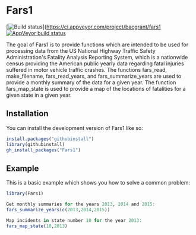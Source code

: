
# Fars1

<!-- badges: start -->
[![Build status](https://ci.appveyor.com/api/projects/status/dvq4150alrljc9ev?svg=true)](https://ci.appveyor.com/project/bacgrant/fars1
[![AppVeyor build status](https://ci.appveyor.com/api/projects/status/github/bacgrant/Fars1?branch=master&svg=true)](https://ci.appveyor.com/project/bacgrant/Fars1)
<!-- badges: end -->

The goal of Fars1 is to provide functions which are intended to be used for processing data from the US National Highway Traffic Safety Administration's Fatality Analysis Reporting System, which is a nationwide census providing the American public yearly data regarding fatal injuries suffered in motor vehicle traffic crashes. The functions fars_read, make_filename, fars_read_years, and fars_summarize_years are used to provide a monthly summary of the data for a given year. The function fars_map_state is used to provide a map of the locations of fatalities for a given state in a given year.

## Installation

You can install the development version of Fars1 like so:



``` r 
install.packages("githubinstall")
library(githubinstall)
gh_install_packages("Fars1")
```

## Example

This is a basic example which shows you how to solve a common problem:

``` r
library(Fars1)

Get monthly summaries for the years 2013, 2014 and 2015:
fars_summarize_years(c(2013,2014,2015))

Map incidents in state number 10 for the year 2013:
fars_map_state(10,2013)
```

